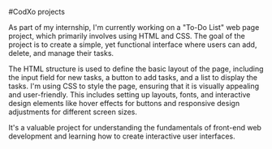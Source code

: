 #CodXo projects 

As part of my internship, I'm currently working on a "To-Do List" web page project, which primarily involves using HTML and CSS. The goal of the project is to create a simple, yet functional interface where users can add, delete, and manage their tasks.

The HTML structure is used to define the basic layout of the page, including the input field for new tasks, a button to add tasks, and a list to display the tasks. I'm using CSS to style the page, ensuring that it is visually appealing and user-friendly. This includes setting up layouts, fonts, and interactive design elements like hover effects for buttons and responsive design adjustments for different screen sizes.

It's a valuable project for understanding the fundamentals of front-end web development and learning how to create interactive user interfaces.

